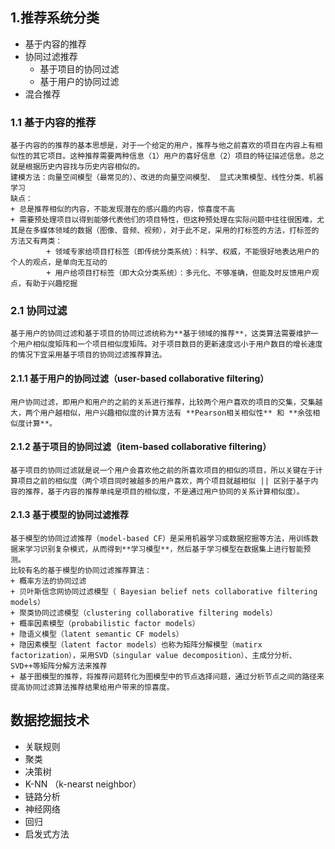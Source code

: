 ## 1.推荐系统分类
+ 基于内容的推荐
+ 协同过滤推荐
    + 基于项目的协同过滤
    + 基于用户的协同过滤
+ 混合推荐

### 1.1 基于内容的推荐
    基于内容的的推荐的基本思想是，对于一个给定的用户，推荐与他之前喜欢的项目在内容上有相似性的其它项目。这种推荐需要两种信息（1）用户的喜好信息（2）项目的特征描述信息。总之就是根据历史内容找与历史内容相似的。
    建模方法：向量空间模型（最常见的）、改进的向量空间模型、 显式决策模型、线性分类、机器学习
    缺点：
    + 总是推荐相似的内容，不能发现潜在的感兴趣的内容，惊喜度不高
    + 需要预处理项目以得到能够代表他们的项目特性，但这种预处理在实际问题中往往很困难，尤其是在多媒体领域的数据（图像、音频、视频），对于此不足，采用的打标签的方法，打标签的方法又有两类：
            + 领域专家给项目打标签（即传统分类系统）：科学、权威，不能很好地表达用户的个人的观点，是单向无互动的
            + 用户给项目打标签（即大众分类系统）：多元化、不够准确，但能及时反馈用户观点，有助于兴趣挖掘

### 2.1 协同过滤
    基于用户的协同过滤和基于项目的协同过滤统称为**基于领域的推荐**，这类算法需要维护一个用户相似度矩阵和一个项目相似度矩阵。对于项目数目的更新速度远小于用户数目的增长速度的情况下宜采用基于项目的协同过滤推荐算法。
#### 2.1.1 基于用户的协同过滤（user-based collaborative filtering）
    用户协同过滤，即用户和用户的之前的关系进行推荐，比较两个用户喜欢的项目的交集，交集越大，两个用户越相似，用户兴趣相似度的计算方法有 **Pearson相关相似性** 和 **余弦相似度计算**。
    
#### 2.1.2 基于项目的协同过滤（item-based collaborative filtering）
    基于项目的协同过滤就是说一个用户会喜欢他之前的所喜欢项目的相似的项目，所以关键在于计算项目之前的相似度（两个项目同时被越多的用户喜欢，两个项目就越相似 || 区别于基于内容的推荐，基于内容的推荐单纯是项目的相似度，不是通过用户协同的关系计算相似度）。

#### 2.1.3 基于模型的协同过滤推荐
    基于模型的协同过滤推荐（model-based CF）是采用机器学习或数据挖掘等方法，用训练数据来学习识别复杂模式，从而得到**学习模型**，然后基于学习模型在数据集上进行智能预测。
    比较有名的基于模型的协同过滤推荐算法：
    + 概率方法的协同过滤
    + 贝叶斯信念网协同过滤模型（ Bayesian belief nets collaborative filtering models）
    + 聚类协同过滤模型（clustering collaborative filtering models）
    + 概率因素模型（probabilistic factor models）
    + 隐语义模型（latent semantic CF models）
    + 隐因素模型（latent factor models）也称为矩阵分解模型（matirx factorization），采用SVD（singular value decomposition）、主成分分析、SVD++等矩阵分解方法来推荐
    + 基于图模型的推荐，将推荐问题转化为图模型中的节点选择问题，通过分析节点之间的路径来提高协同过滤算法推荐结果给用户带来的惊喜度。

## 数据挖掘技术
+ 关联规则
+ 聚类
+ 决策树
+ K-NN （k-nearst neighbor）
+ 链路分析
+ 神经网络
+ 回归
+ 启发式方法
